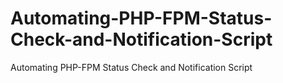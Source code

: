 # Automating-PHP-FPM-Status-Check-and-Notification-Script
Automating PHP-FPM Status Check and Notification Script

